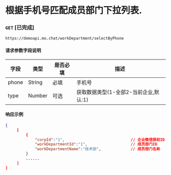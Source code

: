 # 根据手机号匹配成员部门下拉列表.
### `GET`  [已完成]
```
https://demoapi.mo.chat/workDepartment/selectByPhone
```

#### 请求参数字段说明

| 字段  | 类型 | 是否必填 | 描述|
| ------------- | ------------- | ------------------ | ------------------ |
| phone  | String  | 必填 | 手机号 |
| type  | Number  | 可选 | 获取数据类型(1-全部2-当前企业,默认:1) |


#### 响应示例

```json
{
     [
         {
             "corpId":"1",                             // 企业微信授权ID
             "workDepartmentId":"1",                   // 成员部门ID
             "workDepartmentName":"技术部",             // 成员部门名称
         }
         ......
     ]
}
```